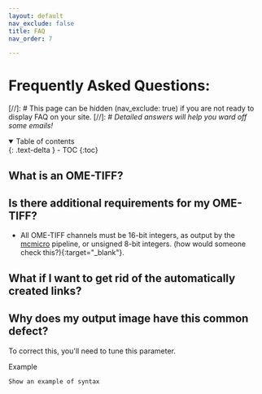 ```yaml
---
layout: default
nav_exclude: false
title: FAQ
nav_order: 7

---
```

# Frequently Asked Questions:
[//]: # This page can be hidden (nav_exclude: true) if you are not ready to display FAQ on your site.
[//]: # *Detailed answers will help you ward off some emails!*

<details open markdown="block">
  <summary>
    Table of contents
  </summary>
  {: .text-delta }
  - TOC
{:toc}
</details>

## What is an OME-TIFF? 


## Is there additional requirements for my OME-TIFF?
  - All OME-TIFF channels must be 16-bit integers, as output by the [mcmicro](https://mcmicro.org/) pipeline, or unsigned 8-bit integers. (how would someone check this?){:target="_blank"}.

## What if I want to get rid of the automatically created links?

## Why does my output image have this common defect?

To correct this, you'll need to tune this parameter. 

Example
```
Show an example of syntax
```
